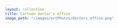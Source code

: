```yaml
---
layout: collection
title: Cartoon doctor's office
image_path: "/images/artPhotos/doctors_office.png"
---
```

